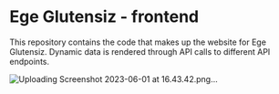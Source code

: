 # Ege Glutensiz - frontend

This repository contains the code that makes up the website for Ege Glutensiz. Dynamic data is rendered through API calls to different API endpoints.

![Uploading Screenshot 2023-06-01 at 16.43.42.png…]()
